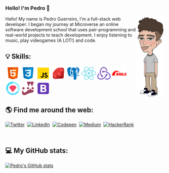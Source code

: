 ### Hello! I'm Pedro 👋

<img style="height: 256px;" src="./images/avatar.png" align="right" alt="Pedro avatar">
Hello! My name is Pedro Guerreiro, I'm a full-stack web developer. I began my journey at Microverse an online software development school that uses pair-programming and real-world projects to teach development.
I enjoy listening to music, play videogames (A LOT!) and code.


## :bulb: Skills:
<div style="display: flex; flex-wrap: wrap;">
<img style="width: 48px; height: 48px;" src="./images/icons/html.png" alt="HTML icon">
<img style="width: 48px; height: 48px;" src="./images/icons/css.png" alt="CSS icon">
<img style="width: 48px; height: 48px;" src="./images/icons/javascript.png" alt="JavaScript icon">
<img style="width: 48px; height: 48px;" src="./images/icons/ruby.png" alt="Ruby icon">
<img style="width: 48px; height: 48px;" src="./images/icons/postgresql.png" alt="PostgreSQL icon">
<img style="width: 48px; height: 48px;" src="./images/icons/react.png" alt="React icon">
<img style="width: 48px; height: 48px;" src="./images/icons/redux.png" alt="Redux icon">
<img style="width: 48px; height: 48px;" src="./images/icons/rails.png" alt="Rails icon">
<img style="width: 48px; height: 48px;" src="./images/icons/rspec.png" alt="Rspec icon">
<img style="width: 48px; height: 48px;" src="./images/icons/jest.png" alt="Jest icon">
<img style="width: 48px; height: 48px;" src="./images/icons/bootstrap.png" alt="Bootstrap icon">
</div>

## 🌎 Find me around the web:

<p>
<a href="https://twitter.com/guerreiropedr0"><img src="https://img.shields.io/badge/Twitter-1DA1F2?style=for-the-badge&logo=twitter&logoColor=white" alt="Twitter" /></a>&nbsp;
<a href="https://www.linkedin.com/in/guerreiropedr0/"><img src="https://img.shields.io/badge/LinkedIn-0077B5?style=for-the-badge&logo=linkedin&logoColor=white" alt="LinkedIn" /></a>&nbsp;
<a href="https://codepen.io/guerreiropedr0"><img src="https://img.shields.io/badge/Codepen-000000?style=for-the-badge&logo=codepen&logoColor=white" alt="Codepen" /></a>&nbsp;
<a href="https://medium.com/@guerreiropedr0"><img src="https://img.shields.io/badge/Medium-12100E?style=for-the-badge&logo=medium&logoColor=white" alt="Medium" /></a>&nbsp;
<a href="https://www.hackerrank.com/guerreiropedr0?hr_r=1"><img src="https://img.shields.io/badge/-Hackerrank-2EC866?style=for-the-badge&logo=HackerRank&logoColor=white" alt="HackerRank" /></a>&nbsp;
</p>
<br />

## 💻 My GitHub stats:

[![Pedro's GitHub stats](https://github-readme-stats.vercel.app/api?username=guerreiropedr0&count_private=true&show_icons=true)](https://github.com/guerreiropedr0/github-readme-stats)
